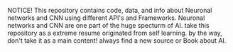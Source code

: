 NOTICE!
This repository contains code, data, and info about Neuronal networks and CNN using different API's and Frameworks.
Neuronal networks and CNN are one part of the huge specturm of AI.
take this repository as a extreme resume originated from self learning. by the way, don't take it as a main content! always find a new source or Book about AI.
